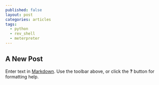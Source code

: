 ```yaml
---
published: false
layout: post
categories: articles
tags:
  - python
  - rev_shell
  - meterpreter
---
```

## A New Post

Enter text in [Markdown](http://daringfireball.net/projects/markdown/). Use the toolbar above, or click the **?** button for formatting help.
